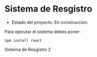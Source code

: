 <h1> Sistema de Resgistro</h1>

- Estado del proyecto: En construccion. 

Para ejecutar el sistema debes poner:

``` npm install react ```

Sistema de Resgistro 2
